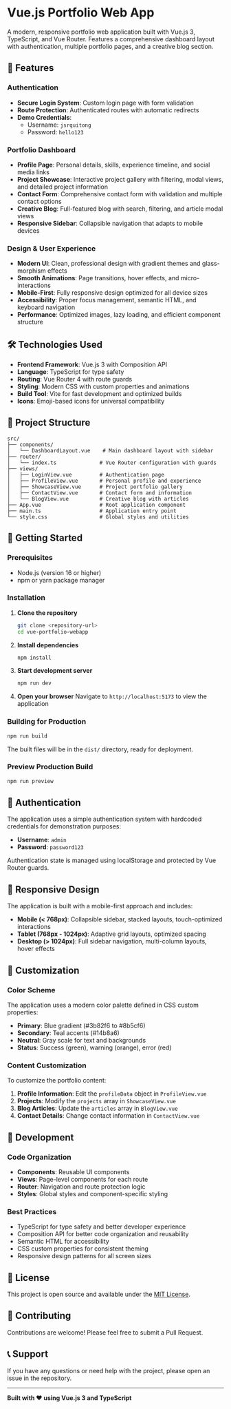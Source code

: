 # Vue.js Portfolio Web App

A modern, responsive portfolio web application built with Vue.js 3, TypeScript, and Vue Router. Features a comprehensive dashboard layout with authentication, multiple portfolio pages, and a creative blog section.

## 🚀 Features

### Authentication
- **Secure Login System**: Custom login page with form validation
- **Route Protection**: Authenticated routes with automatic redirects
- **Demo Credentials**: 
  - Username: `jsrquitong`
  - Password: `hello123`

### Portfolio Dashboard
- **Profile Page**: Personal details, skills, experience timeline, and social media links
- **Project Showcase**: Interactive project gallery with filtering, modal views, and detailed project information
- **Contact Form**: Comprehensive contact form with validation and multiple contact options
- **Creative Blog**: Full-featured blog with search, filtering, and article modal views
- **Responsive Sidebar**: Collapsible navigation that adapts to mobile devices

### Design & User Experience
- **Modern UI**: Clean, professional design with gradient themes and glass-morphism effects
- **Smooth Animations**: Page transitions, hover effects, and micro-interactions
- **Mobile-First**: Fully responsive design optimized for all device sizes
- **Accessibility**: Proper focus management, semantic HTML, and keyboard navigation
- **Performance**: Optimized images, lazy loading, and efficient component structure

## 🛠️ Technologies Used

- **Frontend Framework**: Vue.js 3 with Composition API
- **Language**: TypeScript for type safety
- **Routing**: Vue Router 4 with route guards
- **Styling**: Modern CSS with custom properties and animations
- **Build Tool**: Vite for fast development and optimized builds
- **Icons**: Emoji-based icons for universal compatibility

## 📁 Project Structure

```
src/
├── components/
│   └── DashboardLayout.vue    # Main dashboard layout with sidebar
├── router/
│   └── index.ts              # Vue Router configuration with guards
├── views/
│   ├── LoginView.vue         # Authentication page
│   ├── ProfileView.vue       # Personal profile and experience
│   ├── ShowcaseView.vue      # Project portfolio gallery
│   ├── ContactView.vue       # Contact form and information
│   └── BlogView.vue          # Creative blog with articles
├── App.vue                   # Root application component
├── main.ts                   # Application entry point
└── style.css                 # Global styles and utilities
```

## 🚀 Getting Started

### Prerequisites
- Node.js (version 16 or higher)
- npm or yarn package manager

### Installation

1. **Clone the repository**
   ```bash
   git clone <repository-url>
   cd vue-portfolio-webapp
   ```

2. **Install dependencies**
   ```bash
   npm install
   ```

3. **Start development server**
   ```bash
   npm run dev
   ```

4. **Open your browser**
   Navigate to `http://localhost:5173` to view the application

### Building for Production

```bash
npm run build
```

The built files will be in the `dist/` directory, ready for deployment.

### Preview Production Build

```bash
npm run preview
```

## 🔐 Authentication

The application uses a simple authentication system with hardcoded credentials for demonstration purposes:

- **Username**: `admin`
- **Password**: `password123`

Authentication state is managed using localStorage and protected by Vue Router guards.

## 📱 Responsive Design

The application is built with a mobile-first approach and includes:

- **Mobile (< 768px)**: Collapsible sidebar, stacked layouts, touch-optimized interactions
- **Tablet (768px - 1024px)**: Adaptive grid layouts, optimized spacing
- **Desktop (> 1024px)**: Full sidebar navigation, multi-column layouts, hover effects

## 🎨 Customization

### Color Scheme
The application uses a modern color palette defined in CSS custom properties:
- **Primary**: Blue gradient (#3b82f6 to #8b5cf6)
- **Secondary**: Teal accents (#14b8a6)
- **Neutral**: Gray scale for text and backgrounds
- **Status**: Success (green), warning (orange), error (red)

### Content Customization
To customize the portfolio content:

1. **Profile Information**: Edit the `profileData` object in `ProfileView.vue`
2. **Projects**: Modify the `projects` array in `ShowcaseView.vue`
3. **Blog Articles**: Update the `articles` array in `BlogView.vue`
4. **Contact Details**: Change contact information in `ContactView.vue`

## 🔧 Development

### Code Organization
- **Components**: Reusable UI components
- **Views**: Page-level components for each route
- **Router**: Navigation and route protection logic
- **Styles**: Global styles and component-specific styling

### Best Practices
- TypeScript for type safety and better developer experience
- Composition API for better code organization and reusability
- Semantic HTML for accessibility
- CSS custom properties for consistent theming
- Responsive design patterns for all screen sizes

## 📄 License

This project is open source and available under the [MIT License](LICENSE).

## 🤝 Contributing

Contributions are welcome! Please feel free to submit a Pull Request.

## 📞 Support

If you have any questions or need help with the project, please open an issue in the repository.

---

**Built with ❤️ using Vue.js 3 and TypeScript**
